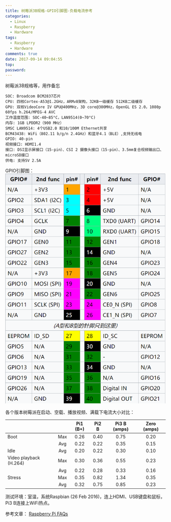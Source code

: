 ```yaml
---
title: 树莓派3B规格-GPIO引脚图-负载电流参考
categories:
  - Linux
  - Raspberry
  - Hardware
tags:
  - Raspberry
  - Hardware
comments: true
date: 2017-09-14 09:04:55
top:
password:
---
```

树莓派3B规格等，用作备忘

<!-- more -->

```
SOC: Broadcom BCM2837芯片
CPU: 四核Cortex-A53@1.2GHz，ARMv8架构，32KB一级缓存 512KB二级缓存
GPU: 双核VideoCore IV GPU@400MHz，3D core@300MHz，OpenGL ES 2.0，1080p 60fps h.264/MPEG-4 AVC
工作温度范围: SOC-40~85°C，LAN9514(0~70°C)
内存: 1GB LPDDR2（900 MHz）
SMSC LAN9514: 4个USB2.0 和10/100M Ethernet共享
BCM43438: WiFi（802.11 b/g/n 2.4GHz）和蓝牙4.1（BLE）,支持无线电
GPIO: 40-pin
视频接口: HDMI1.4
接口: DSI显示屏接口（15-pin）、CSI 2 摄像头接口（15-pin）、3.5mm复合视频输出口、microSD接口
供电: 支持5V 2.5A
```

GPIO引脚图：
![](/images/rpi-gpio.png)

各个版本树莓派在启动、空载、播放视频、满载下电流大小对比：

|               |                |Pi1 (B+)	  |Pi2 B	  |Pi3 B (amps)|Zero (amps)|
|:-------------|:-------------:|:-------------:|:-------------:|:-------------:|:-------------:|
|Boot	 |Max	|0.26	|0.40	|0.75	|0.20|
|                 |Avg	|0.22	|0.22	|0.35	|0.15|
|Idle	          |Avg	|0.20	|0.22	|0.30	|0.10|
|Video playback (H.264)	|Max	|0.30	|0.36	|0.55	|0.23|
|                |Avg	|0.22	|0.28	|0.33	|0.16|
|Stress	|Max	|0.35	|0.82	|1.34	|0.35|
|                |Avg	|0.32	|0.75	|0.85	|0.23|
测试环境：室温，系统Raspbian (26 Feb 2016)，连上HDMI、USB键盘和鼠标，Pi3 B连接上WiFi热点。

参考文章：
[Raspberry Pi FAQs](https://www.raspberrypi.org/help/faqs/#topCost)
